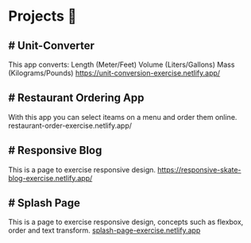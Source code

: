 #  Projects 🚀
## # Unit-Converter
This app converts:
Length (Meter/Feet)
Volume (Liters/Gallons)
Mass (Kilograms/Pounds)
https://unit-conversion-exercise.netlify.app/

## # Restaurant Ordering App
With this app you can select iteams on a menu and order them online.
restaurant-order-exercise.netlify.app/

## # Responsive Blog
This is a page to exercise responsive design.
https://responsive-skate-blog-exercise.netlify.app/

## # Splash Page
This is a page to exercise responsive design, concepts such as flexbox, order and text transform.
[splash-page-exercise.netlify.app](http://splash-page-exercise.netlify.app "splash-page-exercise.netlify.app")
